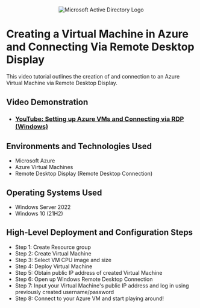# 

<p align="center">
<img src="https://i.imgur.com/V6x2CBK.jpg" alt="Microsoft Active Directory Logo"/>
</p>

<h1>Creating a Virtual Machine in Azure and Connecting Via Remote Desktop Display</h1>
This video tutorial outlines the creation of and connection to an Azure Virtual Machine via Remote Desktop Display.<br />

<h2>Video Demonstration</h2>

- ### [YouTube: Setting up Azure VMs and Connecting via RDP (Windows)](https://www.youtube.com/watch?v=UGRzYTpUG5g)






<h2>Environments and Technologies Used</h2>

- Microsoft Azure 
- Azure Virtual Machines
- Remote Desktop Display (Remote Desktop Connection)


<h2>Operating Systems Used </h2>

- Windows Server 2022
- Windows 10 (21H2)

<h2>High-Level Deployment and Configuration Steps</h2>

- Step 1: Create Resource group
- Step 2: Create Virtual Machine
- Step 3: Select VM CPU image and size
- Step 4: Deploy Virtual Machine
- Step 5: Obtain public IP address of created Virtual Machine
- Step 6: Open up Windows Remote Desktop Connection
- Step 7: Input your Virtual Machine's public IP address and log in using previously created username/password
- Step 8: Connect to your Azure VM and start playing around!

